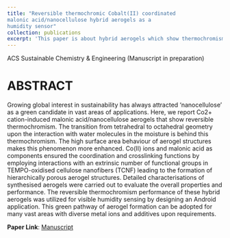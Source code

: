 ```yaml
---
title: "Reversible thermochromic Cobalt(II) coordinated
malonic acid/nanocellulose hybrid aerogels as a 
humidity sensor"
collection: publications
excerpt: 'This paper is about hybrid aerogels which show thermochromism (change colour with change in humidity of the surrounding environment).'
---
```

ACS Sustainable Chemistry & Engineering (Manuscript in preparation)

ABSTRACT
========
Growing global interest in sustainability has always attracted ‘nanocellulose’ as a green 
candidate in vast areas of applications. Here, we report Co2+ cation-induced malonic 
acid/nanocellulose aerogels that show reversible thermochromism. The transition from 
tetrahedral to octahedral geometry upon the interaction with water molecules in the moisture 
is behind this thermochromism. The high surface area behaviour of aerogel structures makes this 
phenomenon more enhanced. Co(II) ions and malonic acid as components ensured the 
coordination and crosslinking functions by employing interactions with an extrinsic number of 
functional groups in TEMPO-oxidised cellulose nanofibers (TCNF) leading to the formation of 
hierarchically porous aerogel structures. Detailed characterisations of synthesised aerogels 
were carried out to evaluate the overall properties and performance. The reversible 
thermochromism performance of these hybrid aerogels was utilized for visible humidity sensing by
designing an Android application. This green pathway of aerogel formation can be adopted for 
many vast areas with diverse metal ions and additives upon requirements. 

**Paper Link**: [Manuscript](https://drive.google.com/file/d/1ozruqwG0Iej51hEIHMS9F-G6SZ9Lm74K/view?usp=sharing)

